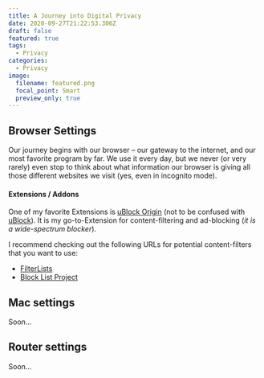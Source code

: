 ```yaml
---
title: A Journey into Digital Privacy
date: 2020-09-27T21:22:53.306Z
draft: false
featured: true
tags:
  - Privacy
categories:
  - Privacy
image:
  filename: featured.png
  focal_point: Smart
  preview_only: true
---
```

## Browser Settings

Our journey begins with our browser – our gateway to the internet, and our most favorite program by far. We use it every day, but we never (or very rarely) even stop to think about what information our browser is giving all those different websites we visit (yes, even in incognito mode).

#### Extensions / Addons

One of my favorite Extensions is [uBlock Origin](https://github.com/gorhill/uBlock) (not to be confused with [uBlock](https://www.reddit.com/r/ublock/comments/32mos6/ublock_vs_ublock_origin/)). It is my go-to-Extension for content-filtering and ad-blocking (*it is a wide-spectrum blocker*).

I recommend checking out the following URLs for potential content-filters that you want to use:

* [FilterLists](https://filterlists.com/)
* [Block List Project](https://blocklist.site/)

## [](https://github.com/DavidJKTofan/davidjktofan.me/blob/master/content/post/_index.md#mac-settings)Mac settings

Soon...

## [](https://github.com/DavidJKTofan/davidjktofan.me/blob/master/content/post/_index.md#router-settings)Router settings

Soon...